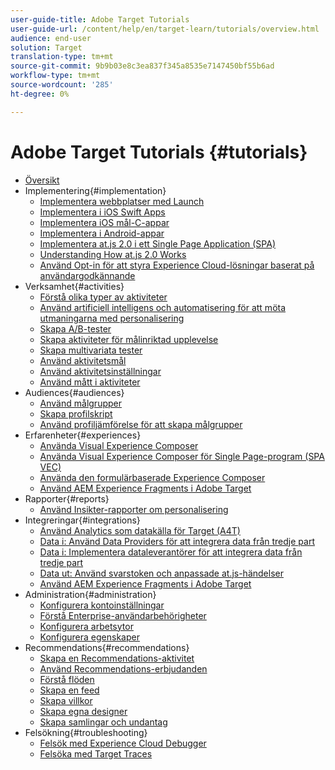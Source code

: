 ```yaml
---
user-guide-title: Adobe Target Tutorials
user-guide-url: /content/help/en/target-learn/tutorials/overview.html
audience: end-user
solution: Target
translation-type: tm+mt
source-git-commit: 9b9b03e8c3ea837f345a8535e7147450bf55b6ad
workflow-type: tm+mt
source-wordcount: '285'
ht-degree: 0%

---
```



# Adobe Target Tutorials {#tutorials}

+ [Översikt](../overview.md)
+ Implementering{#implementation}
   + [Implementera webbplatser med Launch](https://docs.adobe.com/content/help/en/experience-cloud/implementing-in-websites-with-launch/index.html)
   + [Implementera i iOS Swift Apps](https://docs.adobe.com/content/help/en/experience-cloud/implementing-in-mobile-ios-swift-apps-with-launch/index.html)
   + [Implementera iOS mål-C-appar](https://docs.adobe.com/content/help/en/experience-cloud/implementing-in-mobile-ios-objective-c-apps-with-launch/index.html)
   + [Implementera i Android-appar](https://docs.adobe.com/content/help/en/experience-cloud/implementing-in-mobile-android-apps-with-launch/index.html)
   + [Implementera at.js 2.0 i ett Single Page Application (SPA)](../implementation/implement-atjs-20-in-a-single-page-application.md)
   + [Understanding How at.js 2.0 Works](../implementation/understanding-how-atjs-20-works.md)
   + [Använd Opt-in för att styra Experience Cloud-lösningar baserat på användargodkännande](https://docs.adobe.com/content/help/en/core-services-learn/tutorials/id-service/use-opt-in-to-control-experience-cloud-activities-based-on-user-consent.html)
+ Verksamhet{#activities}
   + [Förstå olika typer av aktiviteter](../activities/understanding-the-types-of-activities.md)
   + [Använd artificiell intelligens och automatisering för att möta utmaningarna med personalisering](../activities/use-the-artificial-intelligence-and-automation-capabilities-to-meet-the-challenges-of-personalization.md)
   + [Skapa A/B-tester](../activities/create-ab-tests.md)
   + [Skapa aktiviteter för målinriktad upplevelse](../activities/create-experience-targeting-activities.md)
   + [Skapa multivariata tester](../activities/create-multivariate-tests.md)
   + [Använd aktivitetsmål](../activities/use-activity-targeting.md)
   + [Använd aktivitetsinställningar](../activities/use-activity-settings.md)
   + [Använd mått i aktiviteter](../activities/use-metrics-in-activities.md)
+ Audiences{#audiences}
   + [Använd målgrupper](../audiences/use-audiences.md)
   + [Skapa profilskript](../audiences/create-profile-scripts.md)
   + [Använd profiljämförelse för att skapa målgrupper](../audiences/use-profile-comparison-to-build-audiences.md)
+ Erfarenheter{#experiences}
   + [Använda Visual Experience Composer](../experiences/use-the-visual-experience-composer.md)
   + [Använda Visual Experience Composer för Single Page-program (SPA VEC)](../experiences/use-the-visual-experience-composer-for-single-page-applications.md)
   + [Använda den formulärbaserade Experience Composer](../experiences/use-the-form-based-experience-composer.md)
   + [Använd AEM Experience Fragments i Adobe Target](https://helpx.adobe.com/experience-manager/kt/sites/using/experience-fragment-target-offer-feature-video-use.html)
+ Rapporter{#reports}
   + [Använd Insikter-rapporter om personalisering](../reports/use-the-personalization-insights-reports.md)
+ Integreringar{#integrations}
   + [Använd Analytics som datakälla för Target (A4T)](../integrations/use-analytics-as-a-data-source-a4t.md)
   + [Data i: Använd Data Providers för att integrera data från tredje part](../integrations/use-data-providers-to-integrate-third-party-data.md)
   + [Data i: Implementera dataleverantörer för att integrera data från tredje part](../integrations/implement-data-providers-to-integrate-third-party-data.md)
   + [Data ut: Använd svarstoken och anpassade at.js-händelser](../integrations/use-response-tokens-and-atjs-custom-events.md)
   + [Använd AEM Experience Fragments i Adobe Target](https://helpx.adobe.com/experience-manager/kt/sites/using/experience-fragment-target-offer-feature-video-use.html)
+ Administration{#administration}
   + [Konfigurera kontoinställningar](../administration/set-up-account-preferences.md)
   + [Förstå Enterprise-användarbehörigheter](../administration/understanding-enterprise-user-permissions.md)
   + [Konfigurera arbetsytor](../administration/set-up-workspaces.md)
   + [Konfigurera egenskaper](../administration/set-up-properties.md)
+ Recommendations{#recommendations}
   + [Skapa en Recommendations-aktivitet](../recommendations/create-a-recommendations-activity.md)
   + [Använd Recommendations-erbjudanden](../recommendations/use-recommendations-offers.md)
   + [Förstå flöden](../recommendations/understanding-feeds.md)
   + [Skapa en feed](../recommendations/create-a-feed.md)
   + [Skapa villkor](../recommendations/create-criteria.md)
   + [Skapa egna designer](../recommendations/create-custom-designs.md)
   + [Skapa samlingar och undantag](../recommendations/create-collections-and-exclusions.md)
+ Felsökning{#troubleshooting}
   + [Felsök med Experience Cloud Debugger](../troubleshooting/troubleshoot-with-the-experience-cloud-debugger.md)
   + [Felsöka med Target Traces](../troubleshooting/troubleshoot-with-target-traces.md)
